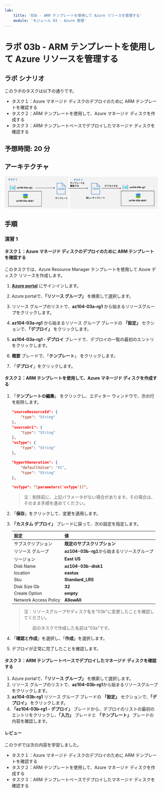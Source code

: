 ```yaml
---
lab:
    title: '03b - ARM テンプレートを使用して Azure リソースを管理する'
    module: 'モジュール 03 - Azure 管理'
---
```


# ラボ 03b - ARM テンプレートを使用して Azure リソースを管理する
## ラボ シナリオ
このラボのタスクは以下の通りです。

+ タスク１：Azure マネージド ディスクのデプロイのために ARM テンプレートを確認する
+ タスク２：ARM テンプレートを使用して、Azure マネージド ディスクを作成する
+ タスク３：ARM テンプレートベースでデプロイしたマネージド ディスクを確認する



## 予想時間: 20 分



## アーキテクチャ

![image](./media/lab03b.png)



## 手順

### 演習 1

#### タスク１：Azure マネージド ディスクのデプロイのために ARM テンプレートを確認する

このタスクでは、Azure Resource Manager テンプレートを使用して Azure ディスク リソースを作成します。

1. [**Azure portal**](https://portal.azure.com) にサインインします。

1. Azure portalで、**「リソース グループ」** を検索して選択します。 

1. リソース グループのリストで、**az104-03a-rg1** から始まるリソースグループをクリックします。

1. **az104-03a-rg1** から始まるリソース グループ ブレードの **「設定」** セクションで、**「デプロイ」** をクリックします。

1. **az104-03a-rg1 - デプロイ** ブレードで、デプロイの一覧の最初のエントリをクリックします。

1. **概要** ブレードで、「**テンプレート**」 をクリックします。

1. 「**デプロイ**」をクリックします。

    

#### タスク２：ARM テンプレートを使用して、Azure マネージド ディスクを作成する

1. 「**テンプレートの編集**」 をクリックし、エディター ウィンドウで、次の行を削除します。

    ```json
    "sourceResourceId": {
        "type": "String"
    },
    "sourceUri": {
        "type": "String"
    },
    "osType": {
        "type": "String"
    },
    ```

    ```json
    "hyperVGeneration": {
        "defaultValue": "V1",
        "type": "String"
    },      
    ```

    ```json
    "osType": "[parameters('osType')]",
    ```

     >注：削除前に、上記パラメータがない場合があります。その場合は、そのまま手順を進めてください。

1. 「**保存**」をクリックして、変更を適用します。

1. **「カスタム デプロイ」** ブレードに戻って、次の設定を指定します。

    | 設定 | 値 |
    | --- |--- |
    | サブスクリプション | **既定のサブスクリプション** |
    | リソース グループ | **az104-03b-rg1**から始まるリソースグループ |
    | リージョン | **East US** |
    | Disk Name | **az104-03b-disk1** |
    | location | **eastus** |
    | Sku | **Standard_LRS** |
    | Disk Size Gb | **32** |
    | Create Option | **empty** |
    | Network Access Policy | **AllowAll** |
    
    > 注：リソースグループやディスク名を"03b"に変更したことを確認してください。
    >
    > 　　前のタスクで作成した名前は"03a"です。
    
1. 「**確認と作成**」を選択し、「**作成**」を選択します。

1. デプロイが正常に完了したことを確認します。



#### タスク３：ARM テンプレートベースでデプロイしたマネージド ディスクを確認する

1. Azure portalで、**「リソース グループ」** を検索して選択します。 
1. リソース グループのリストで、**az104-03b-rg1**から始まるリソースグループをクリックします。
1. **az104-03b-rg1** リソース グループ ブレードの **「設定」** セクションで、**「デプロイ」** をクリックします。
1. **「az104-03b-rg1 - デプロイ」** ブレードから、デプロイのリストの最初のエントリをクリックし、**「入力」** ブレードと **「テンプレート」** ブレードの内容を確認します。



#### レビュー

このラボでは次の内容を学習しました。

- タスク１：Azure マネージド ディスクのデプロイのために ARM テンプレートを確認する
- タスク２：ARM テンプレートを使用して、Azure マネージド ディスクを作成する
- タスク３：ARM テンプレートベースでデプロイしたマネージド ディスクを確認する
